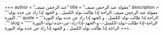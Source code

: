 +++
author = "عبد الرحمن منيف"
title = "مقولة عبد الرحمن منيف"
description = '''مقولة عبد الرحمن منيف: الراحة إذا طالت تولد الكسل ، و الجهد إذا زاد عن حده يولد الثورة .'''
quote = '''الراحة إذا طالت تولد الكسل ، و الجهد إذا زاد عن حده يولد الثورة .'''
slug = '''الراحة-إذا-طالت-تولد-الكسل-،-و-الجهد-إذا-زاد-عن-حده-يولد-الثورة'''
+++
الراحة إذا طالت تولد الكسل ، و الجهد إذا زاد عن حده يولد الثورة .
